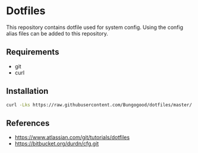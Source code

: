 # Dotfiles
This repository contains dotfile used for system config. Using the config alias files can be added to this repository.

## Requirements

- git
- curl

## Installation

```sh
curl -Lks https://raw.githubusercontent.com/Bungogood/dotfiles/master/.dotfiles/install.sh | /bin/bash
```

## References

- https://www.atlassian.com/git/tutorials/dotfiles
- https://bitbucket.org/durdn/cfg.git